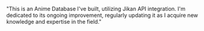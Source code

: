 "This is an Anime Database I've built, utilizing Jikan API integration. I'm dedicated to its ongoing improvement, regularly updating it as I acquire new knowledge and expertise in the field."
